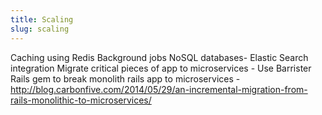 ```yaml
---
title: Scaling
slug: scaling
---
```


Caching using Redis
Background jobs
NoSQL databases- Elastic Search integration
Migrate critical pieces of app to microservices - Use Barrister Rails gem to break monolith rails app to microservices - http://blog.carbonfive.com/2014/05/29/an-incremental-migration-from-rails-monolithic-to-microservices/